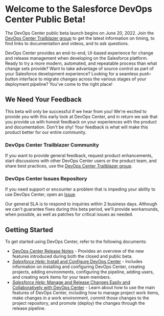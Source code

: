 # Welcome to the Salesforce DevOps Center Public Beta!

The DevOps Center public beta launch begins on June 20, 2022. Join the [DevOps Center Trailblazer group](https://trailhead.salesforce.com/en/trailblazer-community/groups/0F94S000000Guyg) to get the latest information on timing, to find links to documentation and videos, and to ask questions.

DevOps Center provides an end-to-end, UI-based experience for change and release management when developing on the Salesforce platform. Ready to try a more modern, automated, and repeatable process than what change sets provide? Want to take advantage of source control as part of your Salesforce development experience? Looking for a seamless push-button interface to migrate changes across the various stages of your deployment pipeline?  You've come to the right place!

## We Need Your Feedback

This beta will only be successful if we hear from you! We're excited to provide you with this early look at DevOps Center, and in return we ask that you provide us with honest feedback on your experiences with the product and documentation. Don't be shy! Your feedback is what will make this product better for our entire community.

### DevOps Center Trailblazer Community
If you want to provide general feedback, request product enhancements, start discussions with other DevOps Center users or the product team, and share best practices, use the [DevOps Center Trailblazer group](https://trailhead.salesforce.com/en/trailblazer-community/groups/0F94S000000Guyg).   

### DevOps Center Issues Repository
If you need support or encounter a problem that is impeding your ability to use DevOps Center, open an [Issue](https://github.com/forcedotcom/devops-center-feedback/issues). 

Our general SLA is to respond to inquiries within 2 business days. Although we can't guarantee fixes during this beta period, we'll provide workarounds, when possible, as well as patches for critical issues as needed.

## Getting Started

To get started using DevOps Center, refer to the following documents:
* [DevOps Center Release Notes](https://help.salesforce.com/articleView?id=release-notes.rn_devops_center.htm&type=5) - Provides an overview of the new features introduced during both the closed and public beta.
* [*Salesforce Help*: Install and Configure DevOps Center](https://help.salesforce.com/articleView?id=sf.devops_center_setup.htm&type=5) - Includes information on installing and configuring DevOps Center, creating projects, adding environments, configuring the pipeline, adding users, and creating work items for your team members.
* [*Salesforce Help*: Manage and Release Changes Easily and Collaboratively with DevOps Center](https://help.salesforce.com/articleView?id=sf.devops_center_overview.htm&type=5) - Learn about how to use the main features of DevOps Center, including how to manage project work items, make changes in a work environment, commit those changes to the project repository, and promote (deploy) the changes through the release pipeline.
